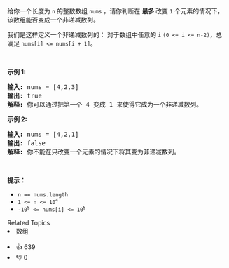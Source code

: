<p>给你一个长度为&nbsp;<code>n</code>&nbsp;的整数数组<meta charset="UTF-8" />&nbsp;<code>nums</code>&nbsp;，请你判断在 <strong>最多 </strong>改变&nbsp;<code>1</code> 个元素的情况下，该数组能否变成一个非递减数列。</p>

<p>我们是这样定义一个非递减数列的：&nbsp;对于数组中任意的&nbsp;<code>i</code> <code>(0 &lt;= i &lt;= n-2)</code>，总满足 <code>nums[i] &lt;= nums[i + 1]</code>。</p>

<p>&nbsp;</p>

<p><strong>示例 1:</strong></p>

<pre>
<strong>输入:</strong> nums = [4,2,3]
<strong>输出:</strong> true
<strong>解释:</strong> 你可以通过把第一个 4 变成 1 来使得它成为一个非递减数列。
</pre>

<p><strong>示例 2:</strong></p>

<pre>
<strong>输入:</strong> nums = [4,2,1]
<strong>输出:</strong> false
<strong>解释:</strong> 你不能在只改变一个元素的情况下将其变为非递减数列。
</pre>

<p>&nbsp;</p>

<p><strong>提示：</strong></p>
<meta charset="UTF-8" />

<ul>
	<li><code>n == nums.length</code></li>
	<li><code>1 &lt;= n &lt;= 10<sup>4</sup></code></li>
	<li><code>-10<sup>5</sup>&nbsp;&lt;= nums[i] &lt;= 10<sup>5</sup></code></li>
</ul>
<div><div>Related Topics</div><div><li>数组</li></div></div><br><div><li>👍 639</li><li>👎 0</li></div>